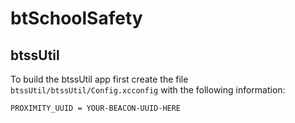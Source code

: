 # btSchoolSafety

## btssUtil

To build the btssUtil app first create the file `btssUtil/btssUtil/Config.xcconfig` with the following information:
```
PROXIMITY_UUID = YOUR-BEACON-UUID-HERE
```

